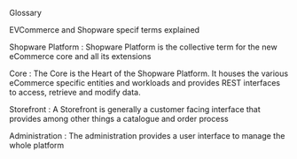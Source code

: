 Glossary

EVCommerce and Shopware specif terms explained

Shopware Platform
 : Shopware Platform is the collective term for the new eCommerce core and all its extensions
 
Core
  : The Core is the Heart of the Shopware Platform. It houses the various eCommerce specific entities and workloads and provides REST interfaces to access, retrieve and modify data.
  
Storefront
 : A Storefront is generally a customer facing interface that provides among other things a catalogue and order process
 
 Administration
  : The administration provides a user interface to manage the whole platform
